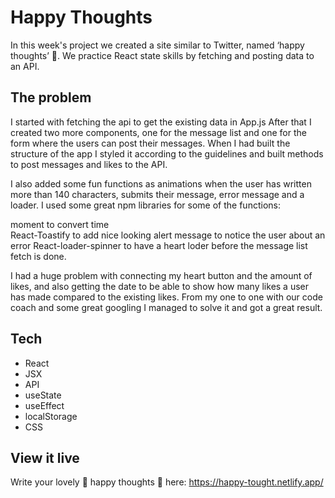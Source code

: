 # Happy Thoughts
In this week's project we created a site similar to Twitter, named ‘happy thoughts’ 💌. We practice React state skills by fetching and posting data to an API.

## The problem
I started with fetching the api to get the existing data in App.js After that I created two more components, one for the message list and one for the form where the users can post their messages. When I had built the structure of the app I styled it according to the guidelines and built methods to post messages and likes to the API. 

I also added some fun functions as animations when the user has written more than 140 characters, submits their message, error message and a loader. I used some great npm libraries for some of the functions: 

moment to convert time     
React-Toastify to add nice looking alert message to notice the user about an error
React-loader-spinner to have a heart loder before the message list fetch is done.

I had a huge problem with connecting my heart button and the amount of likes, and also getting the date to be able to show how many likes a user has made compared to the existing likes. From my one to one with our code coach and some great googling I managed to solve it and got a great result.  

## Tech
- React
- JSX
- API
- useState
- useEffect 
- localStorage
- CSS

## View it live

Write your lovely  💌 happy thoughts 💌 here: https://happy-tought.netlify.app/  
